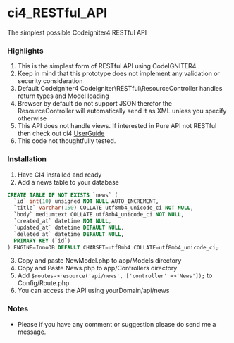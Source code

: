 # ci4_RESTful_API

The simplest possible Codeigniter4 RESTful API


### Highlights
1. This is the simplest form of RESTful API using CodeIGNITER4
2. Keep in mind that this prototype does not implement any validation or security consideration
3. Default Codeigniter4 CodeIgniter\RESTful\ResourceController handles return types and Model loading
4. Browser by default do not support JSON therefor the ResourceController will automatically send it as XML unless you specify otherwise
5. This API does not handle views. If interested in Pure API not RESTful then check out ci4 [UserGuide](https://codeigniter4.github.io/userguide/outgoing/api_responses.html)
6. This code not thoughtfully tested.

### Installation 

1. Have CI4 installed and ready 
2. Add a news table to your database

```SQL
CREATE TABLE IF NOT EXISTS `news` (
  `id` int(10) unsigned NOT NULL AUTO_INCREMENT,
  `title` varchar(150) COLLATE utf8mb4_unicode_ci NOT NULL,
  `body` mediumtext COLLATE utf8mb4_unicode_ci NOT NULL,
  `created_at` datetime NOT NULL,
  `updated_at` datetime DEFAULT NULL,
  `deleted_at` datetime DEFAULT NULL,
  PRIMARY KEY (`id`)
) ENGINE=InnoDB DEFAULT CHARSET=utf8mb4 COLLATE=utf8mb4_unicode_ci;
```

3. Copy and paste NewModel.php to app/Models directory
4. Copy and Paste News.php to app/Controllers directory
5. Add  `$routes->resource('api/news', ['controller' =>'News']);` to Config/Route.php
6. You can access the API using yourDomain/api/news

### Notes
- Please if you have any comment or suggestion please do send me a message.

